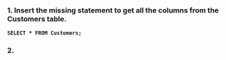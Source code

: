 ### 1. Insert the missing statement to get all the columns from the Customers table.  
**``SELECT * FROM Customers;``**
### 2.

